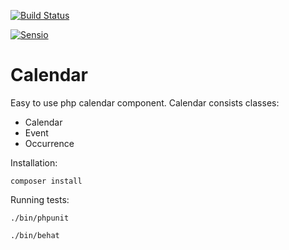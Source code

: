 [![Build Status](https://travis-ci.org/UirapuruDende/Calendar.svg?branch=master)](https://travis-ci.org/UirapuruDende/Calendar)

[![Sensio](https://insight.sensiolabs.com/account/widget?project=ed2857b0-2f75-4fcc-9a7a-b74f712469d4)](https://insight.sensiolabs.com/projects/ed2857b0-2f75-4fcc-9a7a-b74f712469d4)


# Calendar

Easy to use php calendar component. Calendar consists classes:

* Calendar
* Event
* Occurrence

Installation:

    composer install
    
Running tests:

    ./bin/phpunit
    
    ./bin/behat